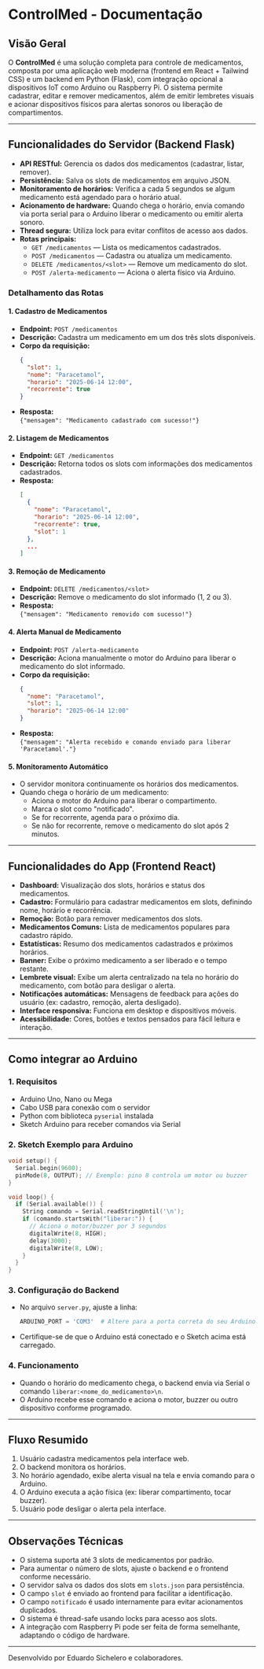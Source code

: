 # ControlMed - Documentação

## Visão Geral

O **ControlMed** é uma solução completa para controle de medicamentos, composta por uma aplicação web moderna (frontend em React + Tailwind CSS) e um backend em Python (Flask), com integração opcional a dispositivos IoT como Arduino ou Raspberry Pi. O sistema permite cadastrar, editar e remover medicamentos, além de emitir lembretes visuais e acionar dispositivos físicos para alertas sonoros ou liberação de compartimentos.

---

## Funcionalidades do Servidor (Backend Flask)

- **API RESTful:** Gerencia os dados dos medicamentos (cadastrar, listar, remover).
- **Persistência:** Salva os slots de medicamentos em arquivo JSON.
- **Monitoramento de horários:** Verifica a cada 5 segundos se algum medicamento está agendado para o horário atual.
- **Acionamento de hardware:** Quando chega o horário, envia comando via porta serial para o Arduino liberar o medicamento ou emitir alerta sonoro.
- **Thread segura:** Utiliza lock para evitar conflitos de acesso aos dados.
- **Rotas principais:**
  - `GET /medicamentos` — Lista os medicamentos cadastrados.
  - `POST /medicamentos` — Cadastra ou atualiza um medicamento.
  - `DELETE /medicamentos/<slot>` — Remove um medicamento do slot.
  - `POST /alerta-medicamento` — Aciona o alerta físico via Arduino.

### Detalhamento das Rotas

#### 1. Cadastro de Medicamentos

- **Endpoint:** `POST /medicamentos`
- **Descrição:** Cadastra um medicamento em um dos três slots disponíveis.
- **Corpo da requisição:**
  ```json
  {
    "slot": 1,
    "nome": "Paracetamol",
    "horario": "2025-06-14 12:00",
    "recorrente": true
  }
  ```
- **Resposta:**  
  `{"mensagem": "Medicamento cadastrado com sucesso!"}`

#### 2. Listagem de Medicamentos

- **Endpoint:** `GET /medicamentos`
- **Descrição:** Retorna todos os slots com informações dos medicamentos cadastrados.
- **Resposta:**
  ```json
  [
    {
      "nome": "Paracetamol",
      "horario": "2025-06-14 12:00",
      "recorrente": true,
      "slot": 1
    },
    ...
  ]
  ```

#### 3. Remoção de Medicamento

- **Endpoint:** `DELETE /medicamentos/<slot>`
- **Descrição:** Remove o medicamento do slot informado (1, 2 ou 3).
- **Resposta:**  
  `{"mensagem": "Medicamento removido com sucesso!"}`

#### 4. Alerta Manual de Medicamento

- **Endpoint:** `POST /alerta-medicamento`
- **Descrição:** Aciona manualmente o motor do Arduino para liberar o medicamento do slot informado.
- **Corpo da requisição:**
  ```json
  {
    "nome": "Paracetamol",
    "slot": 1,
    "horario": "2025-06-14 12:00"
  }
  ```
- **Resposta:**  
  `{"mensagem": "Alerta recebido e comando enviado para liberar 'Paracetamol'."}`

#### 5. Monitoramento Automático

- O servidor monitora continuamente os horários dos medicamentos.
- Quando chega o horário de um medicamento:
  - Aciona o motor do Arduino para liberar o compartimento.
  - Marca o slot como "notificado".
  - Se for recorrente, agenda para o próximo dia.
  - Se não for recorrente, remove o medicamento do slot após 2 minutos.

---

## Funcionalidades do App (Frontend React)

- **Dashboard:** Visualização dos slots, horários e status dos medicamentos.
- **Cadastro:** Formulário para cadastrar medicamentos em slots, definindo nome, horário e recorrência.
- **Remoção:** Botão para remover medicamentos dos slots.
- **Medicamentos Comuns:** Lista de medicamentos populares para cadastro rápido.
- **Estatísticas:** Resumo dos medicamentos cadastrados e próximos horários.
- **Banner:** Exibe o próximo medicamento a ser liberado e o tempo restante.
- **Lembrete visual:** Exibe um alerta centralizado na tela no horário do medicamento, com botão para desligar o alerta.
- **Notificações automáticas:** Mensagens de feedback para ações do usuário (ex: cadastro, remoção, alerta desligado).
- **Interface responsiva:** Funciona em desktop e dispositivos móveis.
- **Acessibilidade:** Cores, botões e textos pensados para fácil leitura e interação.

---

## Como integrar ao Arduino

### 1. Requisitos

- Arduino Uno, Nano ou Mega
- Cabo USB para conexão com o servidor
- Python com biblioteca `pyserial` instalada
- Sketch Arduino para receber comandos via Serial

### 2. Sketch Exemplo para Arduino

```cpp
void setup() {
  Serial.begin(9600);
  pinMode(8, OUTPUT); // Exemplo: pino 8 controla um motor ou buzzer
}

void loop() {
  if (Serial.available()) {
    String comando = Serial.readStringUntil('\n');
    if (comando.startsWith("liberar:")) {
      // Aciona o motor/buzzer por 3 segundos
      digitalWrite(8, HIGH);
      delay(3000);
      digitalWrite(8, LOW);
    }
  }
}
```

### 3. Configuração do Backend

- No arquivo `server.py`, ajuste a linha:
  ```python
  ARDUINO_PORT = 'COM3'  # Altere para a porta correta do seu Arduino
  ```
- Certifique-se de que o Arduino está conectado e o Sketch acima está carregado.

### 4. Funcionamento

- Quando o horário do medicamento chega, o backend envia via Serial o comando `liberar:<nome_do_medicamento>\n`.
- O Arduino recebe esse comando e aciona o motor, buzzer ou outro dispositivo conforme programado.

---

## Fluxo Resumido

1. Usuário cadastra medicamentos pela interface web.
2. O backend monitora os horários.
3. No horário agendado, exibe alerta visual na tela e envia comando para o Arduino.
4. O Arduino executa a ação física (ex: liberar compartimento, tocar buzzer).
5. Usuário pode desligar o alerta pela interface.

---

## Observações Técnicas

- O sistema suporta até 3 slots de medicamentos por padrão.
- Para aumentar o número de slots, ajuste o backend e o frontend conforme necessário.
- O servidor salva os dados dos slots em `slots.json` para persistência.
- O campo `slot` é enviado ao frontend para facilitar a identificação.
- O campo `notificado` é usado internamente para evitar acionamentos duplicados.
- O sistema é thread-safe usando locks para acesso aos slots.
- A integração com Raspberry Pi pode ser feita de forma semelhante, adaptando o código de hardware.

---

Desenvolvido por Eduardo Sichelero e colaboradores.